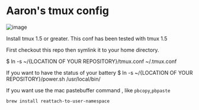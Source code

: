 Aaron's tmux config
===================

![image](http://cl.ly/image/1K030L2E273S/Screen%20Shot%202012-10-29%20at%203.16.48%20PM.png)

Install tmux 1.5 or greater.  This conf has been tested with tmux 1.5

First checkout this repo then symlink it to your home directory.

$ ln -s ~/{LOCATION OF YOUR REPOSITORY}/tmux.conf ~/.tmux.conf

If you want to have the status of your battery
$ ln -s ~/{LOCATION OF YOUR REPOSITORY}/power.sh /usr/local/bin/

If you want use the mac pastebuffer command , like `pbcopy`,`pbpaste` 
```
brew install reattach-to-user-namespace
```
